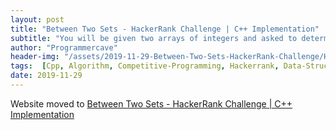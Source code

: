```yaml
---
layout: post
title: "Between Two Sets - HackerRank Challenge | C++ Implementation"
subtitle: "You will be given two arrays of integers and asked to determine all integers that satisfy the following two conditions: 1. The elements of the first array are all factors of the integer being considered. 2. The integer being considered is a factor of all elements of the second array"
author: "Programmercave"
header-img: "/assets/2019-11-29-Between-Two-Sets-HackerRank-Challenge/HR_betweentwosets.jpg"
tags:  [Cpp, Algorithm, Competitive-Programming, Hackerrank, Data-Structure]
date: 2019-11-29
---
```


Website moved to [Between Two Sets - HackerRank Challenge | C++ Implementation](https://programmercave.com/blog/2019/11/29/Between-Two-Sets-HackerRank-Challenge-C++-Implementation)